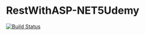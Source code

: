 # RestWithASP-NET5Udemy

[![Build Status](https://travis-ci.org/FVidoto/RestWithASP-NET5Udemy.svg?branch=main)](https://travis-ci.org/FVidoto/RestWithASP-NET5Udemy)